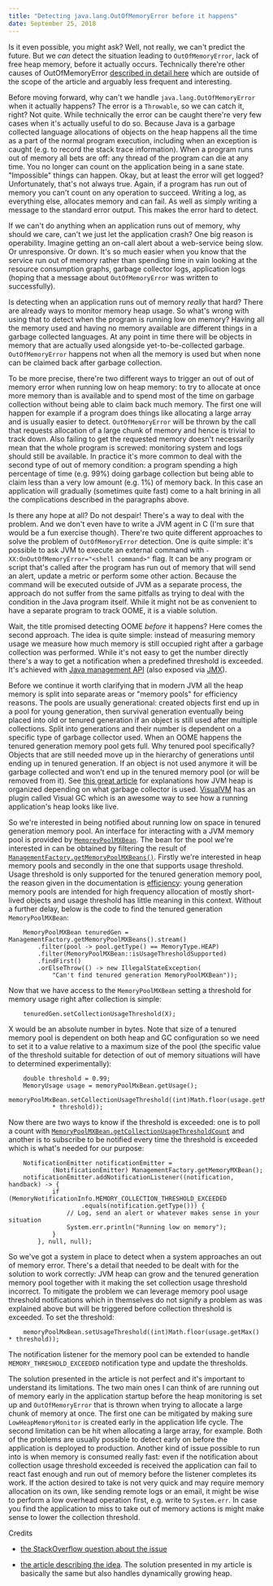 ```yaml
---
title: "Detecting java.lang.OutOfMemoryError before it happens"
date: September 25, 2018
---
```


Is it even possible, you might ask? Well, not really, we can't predict the future. But we _can_ detect the situation leading to `OutOfMemoryError`, lack of free heap memory, before it actually occurs. Technically there're other causes of OutOfMemoryError [described in detail here](https://docs.oracle.com/javase/8/docs/technotes/guides/troubleshoot/memleaks002.html) which are outside of the scope of the article and arguably less frequent and interesting.

Before moving forward, why can't we handle `java.lang.OutOfMemoryError` when it actually happens? The error is a `Throwable`, so we can catch it, right? Not quite. While technically the error can be caught there're very few cases when it's actually useful to do so. Because Java is a garbage collected language allocations of objects on the heap happens all the time as a part of the normal program execution, including when an exception is caught (e.g. to record the stack trace information). When a program runs out of memory all bets are off: any thread of the program can die at any time. You no longer can count on the application being in a sane state. "Impossible" things can happen. Okay, but at least the error will get logged? Unfortunately, that's not always true. Again, if a program has run out of memory you can't count on any operation to succeed. Writing a log, as everything else, allocates memory and can fail. As well as simply writing a message to the standard error output. This makes the error hard to detect.

If we can't do anything when an application runs out of memory, why should we care, can't we just let the application crash? One big reason is operability. Imagine getting an on-call alert about a web-service being slow. Or unresponsive. Or down. It's so much easier when you know that the service run out of memory rather than spending time in vain looking at the resource consumption graphs, garbage collector logs, application logs (hoping that a message about `OutOfMemoryError` was written to successfully).

Is detecting when an application runs out of memory _really_ that hard? There are already ways to monitor memory heap usage. So what's wrong with using that to detect when the program is running low on memory? Having all the memory used and having no memory available are different things in a garbage collected languages. At any point in time there will be objects in memory that are actually used alongside yet-to-be-collected garbage. `OutOfMemoryError` happens not when all the memory is used but when none can be claimed back after garbage collection.

To be more precise, there're two different ways to trigger an out of out of memory error when running low on heap memory: to try to allocate at once more memory than is available and to spend most of the time on garbage collection without being able to claim back much memory. The first one will happen for example if a program does things like allocating a large array and is usually easier to detect. `OutOfMemoryError` will be thrown by the call that requests allocation of a large chunk of memory and hence is trivial to track down. Also failing to get the requested memory doesn't necessarily mean that the whole program is screwed: monitoring system and logs should still be available. In practice it's more common to deal with the second type of out of memory condition: a program spending a high percentage of time (e.g. 99%) doing garbage collection but being able to claim less than a very low amount (e.g. 1%) of memory back. In this case an application will gradually (sometimes quite fast) come to a halt brining in all the complications described in the paragraphs above.

Is there any hope at all? Do not despair! There's a way to deal with the problem. And we don't even have to write a JVM agent in C (I'm sure that would be a fun exercise though). There're two quite different approaches to solve the problem of `OutOfMemoryError` detection. One is quite simple: it's possible to ask JVM to execute an external command with `-XX:OnOutOfMemoryError="<shell command>"` flag. It can be any program or script that's called after the program has run out of memory that will send an alert, update a metric or perform some other action. Because the command will be executed outside of JVM as a separate process, the approach do not suffer from the same pitfalls as trying to deal with the condition in the Java program itself. While it might not be as convenient to have a separate program to track OOME, it is a viable solution.

Wait, the title promised detecting OOME _before_ it happens? Here comes the second approach. The idea is quite simple: instead of measuring memory usage we measure how much memory is still occupied right after a garbage collection was performed. While it's not easy to get the number directly there's a way to get a notification when a predefined threshold is exceeded. It's achieved with [Java management API](https://docs.oracle.com/javase/10/docs/api/java/lang/management/package-summary.html) (also exposed via [JMX](https://docs.oracle.com/javase/10/docs/api/javax/management/package-summary.html)).

Before we continue it worth clarifying that in modern JVM all the heap memory is split into separate areas or "memory pools" for efficiency reasons. The pools are usually generational: created objects first end up in a pool for young generation, then survival generation eventually being placed into old or tenured generation if an object is still used after multiple collections. Split into generations and their number is dependent on a specific type of garbage collector used. When an OOME happens the tenured generation memory pool gets full. Why tenured pool specifically? Objects that are still needed move up in the hierarchy of generations until ending up in tenured generation. If an object is not used anymore it will be garbage collected and won't end up in the tenured memory pool (or will be removed from it). See [this great article](https://mechanical-sympathy.blogspot.com/2013/07/java-garbage-collection-distilled.html) for explanations how JVM heap is organized depending on what garbage collector is used. [VisualVM](https://visualvm.github.io) has an plugin called Visual GC which is an awesome way to see how a running application's heap looks like live.

So we're interested in being notified about running low on space in tenured generation memory pool. An interface for interacting with a JVM memory pool is provided by [`MemoreyPoolMXBean`](https://docs.oracle.com/javase/10/docs/api/java/lang/management/MemoryPoolMXBean.html). The bean for the pool we're interested in can be obtained by filtering the result of [`ManagementFactory.getMemoryPoolMXBeans()`](https://docs.oracle.com/javase/10/docs/api/java/lang/management/ManagementFactory.html#getMemoryPoolMXBeans\(\)). Firstly we're interested in heap memory pools and secondly in the one that supports usage threshold. Usage threshold is only supported for the tenured generation memory pool, the reason given in the documentation is [efficiency](https://docs.oracle.com/javase/10/docs/api/java/lang/management/MemoryPoolMXBean.html#UsageThreshold): young generation memory pools are intended for high frequency allocation of mostly short-lived objects and usage threshold has little meaning in this context. Without a further delay, below is the code to find the tenured generation `MemoryPoolMXBean`:

        MemoryPoolMXBean tenuredGen = ManagementFactory.getMemoryPoolMXBeans().stream()
            .filter(pool -> pool.getType() == MemoryType.HEAP)
            .filter(MemoryPoolMXBean::isUsageThresholdSupported)
            .findFirst()
            .orElseThrow(() -> new IllegalStateException(
                "Can't find tenured generation MemoryPoolMXBean"));

Now that we have access to the `MemoryPoolMXBean` setting a threshold for memory usage right after collection is simple:

        tenuredGen.setCollectionUsageThreshold(X);

X would be an absolute number in bytes. Note that size of a tenured memory pool is dependent on both heap and GC configuration so we need to set it to a value relative to a maximum size of the pool (the specific value of the threshold suitable for detection of out of memory situations will have to determined experimentally):

        double threshold = 0.99;
        MemoryUsage usage = memoryPoolMxBean.getUsage();
        memoryPoolMxBean.setCollectionUsageThreshold((int)Math.floor(usage.getMax()
                * threshold));

Now there are two ways to know if the threshold is exceeded: one is to poll a count with [`MemoryPoolMXBean.getCollectionUsageThresholdCount`](https://docs.oracle.com/javase/7/docs/api/java/lang/management/MemoryPoolMXBean.html#getCollectionUsageThresholdCount\(\)) and another is to subscribe to be notified every time the threshold is exceeded which is what's needed for our purpose:

        NotificationEmitter notificationEmitter =
                (NotificationEmitter) ManagementFactory.getMemoryMXBean();
        notificationEmitter.addNotificationListener((notification, handback) -> {
                if (MemoryNotificationInfo.MEMORY_COLLECTION_THRESHOLD_EXCEEDED
                        .equals(notification.getType())) {
                    // Log, send an alert or whatever makes sense in your situation
                    System.err.println("Running low on memory");
                }
            }, null, null);

So we've got a system in place to detect when a system approaches an out of memory error. There's a detail that needed to be dealt with for the solution to work correctly: JVM heap can grow and the tenured generation memory pool together with it making the set collection usage threshold incorrect. To mitigate the problem we can leverage memory pool usage threshold notifications which in themselves do not signify a problem as was explained above but will be triggered before collection threshold is exceeded. To set the threshold:

        memoryPoolMxBean.setUsageThreshold((int)Math.floor(usage.getMax() * threshold));

The notification listener for the memory pool can be extended to handle `MEMORY_THRESHOLD_EXCEEDED` notification type and update the thresholds.

The solution presented in the article is not perfect and it's important to understand its limitations. The two main ones I can think of are running out of memory early in the application startup before the heap monitoring is set up and `OutOfMemoryError` that is thrown when trying to allocate a large chunk of memory at once. The first one can be mitigated by making sure `LowHeapMemoryMonitor` is created early in the application life cycle. The second limitation can be hit when allocating a large array, for example. Both of the problems are usually possible to detect early on before the application is deployed to production. Another kind of issue possible to run into is when memory is consumed really fast: even if the notification about collection usage threshold exceeded is received the application can fail to react fast enough and run out of memory before the listener completes its work. If the action desired to take is not very quick and may require memory allocation on its own, like sending remote logs or an email, it might be wise to perform a low overhead operation first, e.g. write to `System.err`. In case you find the application to miss to take out of memory actions is might make sense to lower the collection threshold.

Credits

- [the StackOverflow question about the issue](https://stackoverflow.com/questions/11508310/detecting-out-of-memory-errors)

- [the article describing the idea](https://techblug.wordpress.com/2011/07/21/detecting-low-memory-in-java-part-2/). The solution presented in my article is basically the same but also handles dynamically growing heap.

